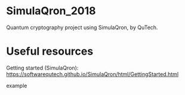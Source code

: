 # SimulaQron_2018
Quantum cryptography project using SimulaQron, by QuTech.

# Useful resources
Getting started (SimulaQron): https://softwarequtech.github.io/SimulaQron/html/GettingStarted.html


example